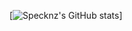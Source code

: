 [![Specknz's GitHub stats](https://github-readme-stats.vercel.app/api?username=Specknz&theme=dark&show_icons=true)]

<!-- 
(https://github.com/anuraghazra/github-readme-stats)

--> 
